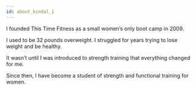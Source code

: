 ```yaml
---
id: about_kindal_1
---
```


I founded This Time Fitness as a small women’s only boot camp in 2009.

I used to be 32 pounds overweight. I struggled for years trying to lose weight and be healthy.

It wasn’t until I was introduced to strength training that everything changed for me.

Since then, I have become a student of strength and functional training for women.

